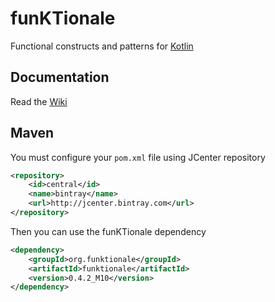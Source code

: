funKTionale
===========

Functional constructs and patterns for [Kotlin](http://kotlin.jetbrains.org)

## Documentation

Read the [Wiki](https://github.com/MarioAriasC/funKTionale/wiki)

## Maven

You must configure your ```pom.xml``` file using JCenter repository

```xml
<repository>
    <id>central</id>
    <name>bintray</name>
    <url>http://jcenter.bintray.com</url>
</repository>
```

Then you can use the funKTionale dependency

```xml
<dependency>
    <groupId>org.funktionale</groupId>
    <artifactId>funktionale</artifactId>
    <version>0.4.2_M10</version>
</dependency>
```


